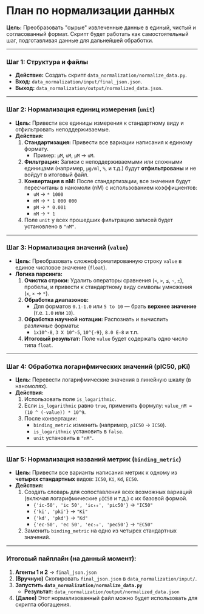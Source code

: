 # План по нормализации данных

**Цель:** Преобразовать "сырые" извлеченные данные в единый, чистый и согласованный формат. Скрипт будет работать как самостоятельный шаг, подготавливая данные для дальнейшей обработки.

---

### **Шаг 1: Структура и файлы**

-   **Действие:** Создать скрипт `data_normalization/normalize_data.py`.
-   **Вход:** `data_normalization/input/final_json.json`.
-   **Выход:** `data_normalization/output/normalized_data.json`.

---

### **Шаг 2: Нормализация единиц измерения (`unit`)**

-   **Цель:** Привести все единицы измерения к стандартному виду и отфильтровать неподдерживаемые.
-   **Действия:**
    1.  **Стандартизация:** Привести все вариации написания к единому формату.
        -   Пример: `μM`, `uM`, `µM` -> `uM`.
    2.  **Фильтрация:** Записи с неподдерживаемыми или сложными единицами (например, `μg/ml`, `%`, и т.д.) будут **отфильтрованы** и не войдут в итоговый файл.
    3.  **Конвертация в nM:** После стандартизации, все значения будут пересчитаны в наномоли (nM) с использованием коэффициентов:
        -   `uM` -> `* 1000`
        -   `mM` -> `* 1 000 000`
        -   `pM` -> `* 0.001`
        -   `nM` -> `* 1`
    4.  Поле `unit` у всех прошедших фильтрацию записей будет установлено в `"nM"`.

---

### **Шаг 3: Нормализация значений (`value`)**

-   **Цель:** Преобразовать сложноформатированную строку `value` в единое числовое значение (`float`).
-   **Логика парсинга:**
    1.  **Очистка строки:** Удалить операторы сравнения (`<`, `>`, `≦`, `~`, `±`), пробелы, и привести к стандартному виду символы умножения (`x`, `×` -> `*`).
    2.  **Обработка диапазонов:**
        -   Для форматов `0.1-1.0` или `5 to 10` — брать **верхнее значение** (т.е. `1.0` или `10`).
    3.  **Обработка научной нотации:** Распознать и вычислить различные форматы:
        -   `1x10^-8`, `3 X 10^-5`, `10^{-9}`, `8.0 E-8` и т.п.
    4.  **Итоговый результат:** Поле `value` будет содержать одно число типа `float`.

---

### **Шаг 4: Обработка логарифмических значений (pIC50, pKi)**

-   **Цель:** Перевести логарифмические значения в линейную шкалу (в наномолях).
-   **Действия:**
    1.  Использовать поле `is_logarithmic`.
    2.  Если `is_logarithmic` равно `true`, применить формулу: `value_nM = (10 ^ (-value)) * 10^9`.
    3.  После конвертации:
        -   `binding_metric` изменить (например, `pIC50` -> `IC50`).
        -   `is_logarithmic` установить в `false`.
        -   `unit` установить в `"nM"`.

---

### **Шаг 5: Нормализация названий метрик (`binding_metric`)**

-   **Цель:** Привести все варианты написания метрик к одному из **четырех стандартных** видов: `IC50`, `Ki`, `Kd`, `EC50`.
-   **Действия:**
    1.  Создать словарь для сопоставления всех возможных вариаций (включая логарифмические `pIC50` и т.д.) с их базовой формой.
        -   `{'ic-50', 'ic 50', 'ic₅₀', 'pic50'}` -> `"IC50"`
        -   `{'ki', 'pki'}` -> `"Ki"`
        -   `{'kd', 'pkd'}` -> `"Kd"`
        -   `{'ec-50', 'ec 50', 'ec₅₀', 'pec50'}` -> `"EC50"`
    2.  Заменить `binding_metric` на одно из четырех стандартных значений.

---

### **Итоговый пайплайн (на данный момент):**

1.  **Агенты 1 и 2** -> `final_json.json`
2.  **(Вручную)** Скопировать `final_json.json` в `data_normalization/input/`.
3.  **Запустить `data_normalization/normalize_data.py`**
    -   **Результат:** `data_normalization/output/normalized_data.json`
4.  **(Далее)** Этот нормализованный файл можно будет использовать для скрипта обогащения.
